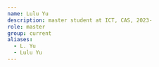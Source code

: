 ```yaml
---
name: Lulu Yu
description: master student at ICT, CAS, 2023-
role: master
group: current
aliases:
  - L. Yu
  - Lulu Yu
---
```

